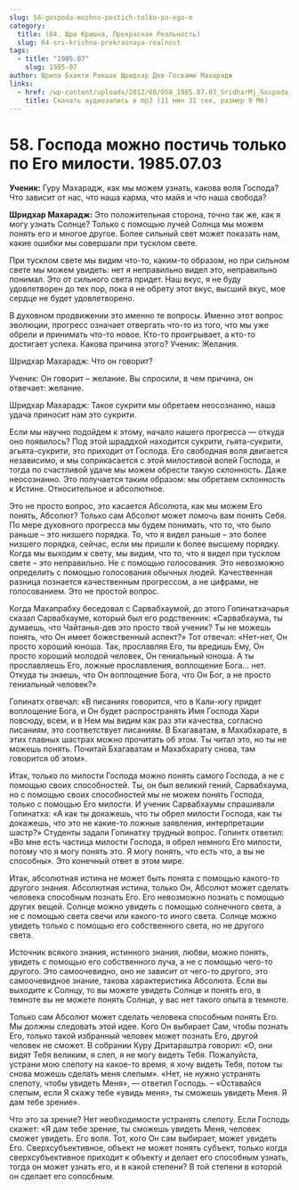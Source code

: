```yaml
---
slug: 58-gospoda-mozhno-postich-tolko-po-ego-m
category:
  title: (04. Шри Кришна, Прекрасная Реальность)
  slug: 04-sri-krishna-prekrasnaya-realnost
tags:
  - title: "1985.07"
    slug: 1985-07
author: Шрила Бхакти Ракшак Шридхар Дев-Госвами Махарадж
links:
  - href: /wp-content/uploads/2012/08/058_1985.07.03_SridharMj_Gospoda_mojno_postich_tolko_po_Ego_milosti.mp3
    title: Скачать аудиозапись в mp3 (11 мин 31 сек, размер 9 Мб)
---
```


# 58. Господа можно постичь только по Его милости. 1985.07.03

**Ученик:** Гуру Махарадж, как мы можем узнать, какова воля Господа? Что зависит от нас, что наша карма, что майя и что наша свобода?

**Шридхар Махарадж:** Это положительная сторона, точно так же, как я могу узнать Солнце? Только с помощью лучей Солнца мы можем понять его и многое другое. Более сильный свет может показать нам, какие ошибки мы совершали при тусклом свете.

При тусклом свете мы видим что-то, каким-то образом, но при сильном свете мы можем увидеть: нет я неправильно видел это, неправильно понимал. Это от сильного света придет. Наш вкус, я не буду удовлетворен до тех пор, пока я не обрету этот вкус, высший вкус, мое сердце не будет удовлетворено.

В духовном продвижении это именно те вопросы. Именно этот вопрос эволюции, прогресс означает отвергать что-то из того, что мы уже обрели и принимать что-то новое. Кто-то проигрывает, а кто-то достигает успеха. Какова причина этого? Ученик: Желания.

Шридхар Махарадж: Что он говорит?

Ученик: Он говорит – желание. Вы спросили, в чем причина, он отвечает: желание.

Шридхар Махарадж: Такое сукрити мы обретаем неосознанно, наша удача приносит нам это сукрити.

Если мы научно подойдем к этому, начало нашего прогресса — откуда оно появилось? Под этой шраддхой находится сукрити, гьята-сукрити, агьята-сукрити, это приходит от Господа. Его свободная воля двигается независимо, и мы соприкасается с этой милостивой волей Господа, и тогда по счастливой удаче мы можем обрести такую склонность. Даже неосознанно. Это получается таким образом: мы обретаем склонность к Истине. Относительное и абсолютное.

Это не просто вопрос, это касается Абсолюта, как мы можем Его понять, Абсолют? Только сам Абсолют может помочь вам понять Себя. По мере духовного прогресса мы будем понимать, что то, что было раньше – это низшего порядка. То, что я видел раньше – это более низшего порядка, сейчас, если мы пришли к более высшему порядку. Когда мы выходим к свету, мы видим, что то, что я видел при тусклом свете – это неправильно. Не с помощью голосования. Это невозможно определить с помощью голосования обычных людей. Качественная разница познается качественным прогрессом, а не цифрами, не голосованием. Это не простой вопрос.

Когда Махапрабху беседовал с Сарвабхаумой, до этого Гопинатхачарья сказал Сарвабхауме, который был его родственник: «Сарвабхаума, ты думаешь, что Чайтанья-дев это просто твой ученик? Ты не можешь понять, что Он имеет божественный аспект?» Тот отвечал: «Нет-нет, Он просто хороший юноша. Так, прославляя Его, ты вредишь Ему, Он просто хороший молодой человек, Он гениальный юноша. А ты прославляешь Его, ложные прославления, воплощение Бога… нет. Откуда ты знаешь, что Он воплощение Бога, что Он Бог, а не просто гениальный человек?»

Гопинатх отвечал: «В писаниях говорится, что в Кали-югу придет воплощение Бога, и Он будет распространять Имя Господа Хари повсюду, всем, и в Нем мы видим как раз эти качества, согласно писаниям, это соответствует писаниям. В Бхагаватам, в Махабхарате, в этих главных шастрах можно прочитать об этом. Ты читал это, но ты не можешь понять. Почитай Бхагаватам и Махабхарату снова, там говорится об этом».

Итак, только по милости Господа можно понять самого Господа, а не с помощью своих способностей. Ты, он был великий гений, Сарвабхаума, но с помощью своих способностей мы не можем понять Господа, только с помощью Его милости. И ученик Сарвабхаумы спрашивали Гопинатха: «А как ты докажешь, что ты обрел милости Господа, как ты докажешь, что это не какие-то ложные заявления, интерпретации шастр?» Студенты задали Гопинатху трудный вопрос. Гопинтх ответил: «Во мне есть частица милости Господа, я обрел немного Его милости, потому что я могу понять это. Я могу понять, что есть что, а вы не способны». Это конечный ответ в этом мире.

Итак, абсолютная истина не может быть понята с помощью какого-то другого знания. Абсолютная истина, только Он, Абсолют может сделать человека способным познать Его. Его невозможно познать с помощью других вещей. Солнце можно увидеть с помощью солнечного света, а не с помощью света свечи или какого-то иного света. Солнце можно увидеть только с помощью его собственного света, но не другого света.

Источник всякого знания, истинного знания, любви, можно понять, увидеть с помощью его собственного луча, а не с помощью чего-то другого. Это самоочевидно, оно не зависит от чего-то другого, это самоочевидное знание, такова характеристика Абсолюта. Если вы выходите к Солнцу, то вы можете увидеть Солнце и понять его, в темноте вы не можете понять Солнце, у вас нет такого опыта в темноте.

Только сам Абсолют может сделать человека способным понять Его. Мы должны следовать этой идее. Кого Он выбирает Сам, чтобы познать Его, только такой избранный человек может познать Его, другой человек не сможет. В собрании Куру Дритараштра говорил: «О, они видят Тебя великим, я слеп, я не могу видеть Тебя. Пожалуйста, устрани мою слепоту на какое-то время, я хочу видеть Тебя, потом ты снова можешь сделать меня слепым». «Нет, не нужно устранять слепоту, чтобы увидеть Меня», — ответил Господь. – «Оставайся слепым, если Я скажу тебе «увидь меня», ты сможешь увидеть Меня. Я дам тебе зрение».

Что это за зрение? Нет необходимости устранять слепоту. Если Господь скажет: «Я дам тебе зрение, ты сможешь увидеть Меня, человек сможет увидеть. Его воля. Тот, кого Он сам выбирает, может увидеть Его. Сверхсубъективное, объект не может понять субъект, только когда сверхсубъективное приходит к объекту и делает его способным узнать, тогда он может узнать его, и в какой степени? В той степени в которой он сделает его сопосбным.

